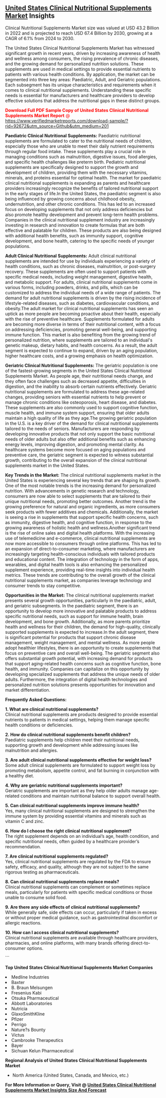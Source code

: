 <h2><a href="https://www.verifiedmarketreports.com/download-sample/?rid=92672&amp;utm_source=Github&amp;utm_medium=201" target="_blank">United States Clinical Nutritional Supplements Market</a> Insights</h2><p>Clinical Nutritional Supplements Market size was valued at USD 43.2 Billion in 2022 and is projected to reach USD 67.4 Billion by 2030, growing at a CAGR of 6.1% from 2024 to 2030.</p><p><p>The United States Clinical Nutritional Supplements Market has witnessed significant growth in recent years, driven by increasing awareness of health and wellness among consumers, the rising prevalence of chronic diseases, and the growing demand for personalized nutrition solutions. These supplements are used in medical settings to provide essential nutrients to patients with various health conditions. By application, the market can be segmented into three key areas: Paediatric, Adult, and Geriatric populations. Each subsegment has its unique characteristics and requirements when it comes to clinical nutritional supplements. Understanding these specific needs is essential for manufacturers and healthcare providers to develop effective solutions that address the nutritional gaps in these distinct groups. <p><span class=""><span style="color: #ff0000;"><strong>Download Full PDF Sample Copy of United States Clinical Nutritional Supplements Market Report</strong> @ </span><a href="https://www.verifiedmarketreports.com/download-sample/?rid=92672&amp;utm_source=Github&amp;utm_medium=201" target="_blank">https://www.verifiedmarketreports.com/download-sample/?rid=92672&amp;utm_source=Github&amp;utm_medium=201</a></span></p></p><p><strong>Paediatric Clinical Nutritional Supplements:</strong> Paediatric nutritional supplements are formulated to cater to the nutritional needs of children, especially those who are unable to meet their daily nutrient requirements through regular food intake. These supplements play a crucial role in managing conditions such as malnutrition, digestive issues, food allergies, and specific health challenges like preterm birth. Pediatric nutritional supplements are specifically designed to support the growth and development of children, providing them with the necessary vitamins, minerals, and proteins essential for optimal health. The market for paediatric clinical nutritional supplements is expanding as parents and healthcare providers increasingly recognize the benefits of tailored nutritional support in the early stages of life.In the United States, the paediatric segment is also being influenced by growing concerns about childhood obesity, undernutrition, and other chronic conditions. This has led to an increased focus on developing supplements that not only address deficiencies but also promote healthy development and prevent long-term health problems. Companies in the clinical nutritional supplement industry are increasingly investing in research and innovation to create formulas that are both effective and palatable for children. These products are also being designed with additional health benefits, such as immunity support, cognitive development, and bone health, catering to the specific needs of younger populations.</p><p><strong>Adult Clinical Nutritional Supplements:</strong> Adult clinical nutritional supplements are intended for use by individuals experiencing a variety of health conditions, such as chronic diseases, malnutrition, or post-surgery recovery. These supplements are often used to support patients with specific medical needs, including weight management, digestive health, and metabolic support. For adults, clinical nutritional supplements come in various forms, including powders, drinks, and pills, which can be customized to address the individual needs of a wide range of patients. The demand for adult nutritional supplements is driven by the rising incidence of lifestyle-related diseases, such as diabetes, cardiovascular conditions, and obesity.The adult market for clinical nutritional supplements has seen an uptick as more people are becoming proactive about their health, especially with the rise of preventive healthcare. Supplements formulated for adults are becoming more diverse in terms of their nutritional content, with a focus on addressing deficiencies, promoting general well-being, and supporting immune function. This market is also benefiting from the growing trend of personalized nutrition, where supplements are tailored to an individual's genetic makeup, dietary habits, and health concerns. As a result, the adult segment is expected to continue to expand, driven by an aging population, higher healthcare costs, and a growing emphasis on health optimization.</p><p><strong>Geriatric Clinical Nutritional Supplements:</strong> The geriatric population is one of the fastest-growing segments in the United States Clinical Nutritional Supplements Market. As people age, their nutritional needs change, and they often face challenges such as decreased appetite, difficulties in digestion, and the inability to absorb certain nutrients effectively. Geriatric nutritional supplements are formulated to address these age-related changes, providing seniors with essential nutrients to help prevent or manage chronic conditions like osteoporosis, heart disease, and diabetes. These supplements are also commonly used to support cognitive function, muscle health, and immune system support, ensuring that older adults maintain a high quality of life as they age.The growing geriatric population in the U.S. is a key driver of the demand for clinical nutritional supplements tailored to the needs of seniors. Manufacturers are responding by developing innovative products that not only support the basic nutritional needs of older adults but also offer additional benefits such as enhancing energy levels, improving digestion, and promoting mental clarity. As healthcare systems become more focused on aging populations and preventive care, the geriatric segment is expected to witness substantial growth, contributing to the overall expansion of the clinical nutritional supplements market in the United States.</p><p><strong>Key Trends in the Market:</strong> The clinical nutritional supplements market in the United States is experiencing several key trends that are shaping its growth. One of the most notable trends is the increasing demand for personalized nutrition. With advancements in genetic research and technology, consumers are now able to select supplements that are tailored to their unique nutritional needs, promoting better outcomes. Another trend is the growing preference for natural and organic ingredients, as more consumers seek products with fewer additives and chemicals. Additionally, the market is seeing a rise in supplements that support specific health concerns, such as immunity, digestive health, and cognitive function, in response to the growing awareness of holistic health and wellness.Another significant trend is the rise of online sales and digital health platforms. With the increasing use of telemedicine and e-commerce, clinical nutritional supplements are now more accessible to consumers through online platforms. This has led to an expansion of direct-to-consumer marketing, where manufacturers are increasingly targeting health-conscious individuals with tailored products and educational content. The integration of technology in the form of apps, wearables, and digital health tools is also enhancing the personalized supplement experience, providing real-time insights into individual health metrics. These trends are contributing to the overall growth of the clinical nutritional supplements market, as companies leverage technology and consumer trends to stay competitive.</p><p><strong>Opportunities in the Market:</strong> The clinical nutritional supplements market presents several growth opportunities, particularly in the paediatric, adult, and geriatric subsegments. In the paediatric segment, there is an opportunity to develop more innovative and palatable products to address specific nutritional needs, such as support for immune health, brain development, and bone growth. Additionally, as more parents prioritize health and wellness for their children, the demand for high-quality, clinically supported supplements is expected to increase.In the adult segment, there is significant potential for products that support chronic disease management, weight management, and mental wellness. As more people adopt healthier lifestyles, there is an opportunity to create supplements that focus on preventive care and overall well-being. The geriatric segment also offers substantial growth potential, with increasing demand for products that support aging-related health concerns such as cognitive function, bone health, and immunity. Companies can capitalize on this opportunity by developing specialized supplements that address the unique needs of older adults. Furthermore, the integration of digital health technologies and personalized nutrition solutions presents opportunities for innovation and market differentiation.</p><p><strong>Frequently Asked Questions:</strong></p><p><strong>1. What are clinical nutritional supplements?</strong><br> Clinical nutritional supplements are products designed to provide essential nutrients to patients in medical settings, helping them manage specific health conditions or deficiencies.</p><p><strong>2. How do clinical nutritional supplements benefit children?</strong><br> Paediatric supplements help children meet their nutritional needs, supporting growth and development while addressing issues like malnutrition and allergies.</p><p><strong>3. Are adult clinical nutritional supplements effective for weight loss?</strong><br> Some adult clinical supplements are formulated to support weight loss by promoting metabolism, appetite control, and fat burning in conjunction with a healthy diet.</p><p><strong>4. Why are geriatric nutritional supplements important?</strong><br> Geriatric supplements are important as they help older adults manage age-related conditions and maintain nutritional balance to support overall health.</p><p><strong>5. Can clinical nutritional supplements improve immune health?</strong><br> Yes, many clinical nutritional supplements are designed to strengthen the immune system by providing essential vitamins and minerals such as vitamin C and zinc.</p><p><strong>6. How do I choose the right clinical nutritional supplement?</strong><br> The right supplement depends on an individual’s age, health condition, and specific nutritional needs, often guided by a healthcare provider’s recommendation.</p><p><strong>7. Are clinical nutritional supplements regulated?</strong><br> Yes, clinical nutritional supplements are regulated by the FDA to ensure safety, efficacy, and quality, although they are not subject to the same rigorous testing as pharmaceuticals.</p><p><strong>8. Can clinical nutritional supplements replace meals?</strong><br> Clinical nutritional supplements can complement or sometimes replace meals, particularly for patients with specific medical conditions or those unable to consume solid food.</p><p><strong>9. Are there any side effects of clinical nutritional supplements?</strong><br> While generally safe, side effects can occur, particularly if taken in excess or without proper medical guidance, such as gastrointestinal discomfort or allergic reactions.</p><p><strong>10. How can I access clinical nutritional supplements?</strong><br> Clinical nutritional supplements are available through healthcare providers, pharmacies, and online platforms, with many brands offering direct-to-consumer options.</p>```</p><p><strong>Top United States Clinical Nutritional Supplements Market Companies</strong></p><div data-test-id=""><p><li>Medline Industries</li><li> Baxter</li><li> B. Braun Melsungen</li><li> Fresenius Kabi</li><li> Otsuka Pharmaceutical</li><li> Abbott Laboratories</li><li> Nutricia</li><li> GlaxoSmithKline</li><li> Pfizer</li><li> Perrigo</li><li> Nature?s Bounty</li><li> Victus</li><li> Cambrooke Therapeutics</li><li> Bayer</li><li> Sichuan Kelun Pharmaceutical</li></p><div><strong>Regional Analysis of&nbsp;United States Clinical Nutritional Supplements Market</strong></div><ul><li dir="ltr"><p dir="ltr">North America&nbsp;(United States, Canada, and Mexico, etc.)</p></li></ul><p><strong>For More Information or Query, Visit @&nbsp;</strong><strong><a href="https://www.verifiedmarketreports.com/product/global-clinical-nutritional-supplements-market-growth-status-and-outlook-2019-2024/?utm_source=Github&amp;utm_medium=201" target="_blank">United States Clinical Nutritional Supplements Market Insights Size And Forecast</a></strong></p></div>
